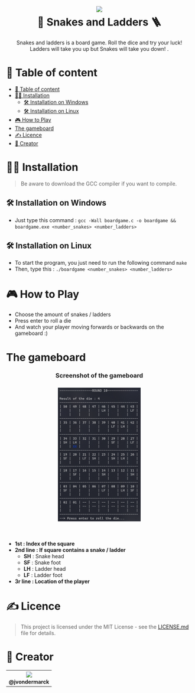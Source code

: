 <h1 align="center"><img src="https://images8.alphacoders.com/448/thumb-1920-448009.jpg" width="224px"/><br/>
  🐍 Snakes and Ladders 🪜
</h1>
<p align="center">Snakes and ladders is a board game. Roll the dice and try your luck! Ladders will take you up but Snakes will take you down! .</p>

# 📃 Table of content

- [📃 Table of content](#-table-of-content)
- [🧑‍💻 Installation](#-installation)
  - [🛠 Installation on Windows](#-installation-on-windows)
  - [🛠 Installation on Linux](#-installation-on-linux)
- [🎮 How to Play](#-how-to-play)
- [The gameboard](#the-gameboard)
- [✍️ Licence](#️-licence)
- [👨 Creator](#-creator)

# 🧑‍💻 Installation

> Be aware to download the GCC compiler if you want to compile.

## 🛠 Installation on Windows

- Just type this command : `gcc -Wall boardgame.c -o boardgame && boardgame.exe <number_snakes> <number_ladders>`

## 🛠 Installation on Linux

- To start the program, you just need to run the following command `make`
- Then, type this : `./boardgame <number_snakes> <number_ladders>`

# 🎮 How to Play

- Choose the amount of snakes / ladders
- Press enter to roll a die
- And watch your player moving forwards or backwards on the gameboard :)

# The gameboard

<h3 align="center">Screenshot of the gameboard</h3>
<h3 align="center"><img src="assets/gameboard_1.png" width="224px"/><br/></h3><br>

- **1st : Index of the square**
- **2nd line : If square contains a snake / ladder**
  - **SH** : Snake head
  - **SF** : Snake foot
  - **LH** : Ladder head
  - **LF** : Ladder foot
- **3r line : Location of the player**

# ✍️ Licence

> This project is licensed under the MIT License - see the [LICENSE.md](https://github.com/dylan-power/dinosaur-exploder/blob/main/LICENSE) file for details.

# 👨 Creator

<table align="center">
  <tr>
    <th><img  src="https://avatars.githubusercontent.com/u/62793491?v=4?size=115" width="115"><br><strong>@jvondermarck</strong></th>
  </tr>
</table>
